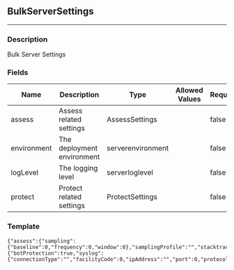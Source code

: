 ## BulkServerSettings
---
### Description
Bulk Server Settings
### Fields
| Name | Description | Type | Allowed Values | Required |
| ---- | ----------- | ---- | -------------- | -------- |
| assess | Assess related settings | AssessSettings |  | false |
| environment | The deployment environment | serverenvironment |  | false |
| logLevel | The logging level | serverloglevel |  | false |
| protect | Protect related settings | ProtectSettings |  | false |
### Template
```
{"assess":{"sampling":{"baseline":0,"frequency":0,"window":0},"samplingProfile":"","stacktraceCaptureMode":""},"environment":"","logLevel":"","protect":{"botProtection":true,"syslog":{"connectionType":"","facilityCode":0,"ipAddress":"","port":0,"protocol":"","severityBlocked":"","severityBlockedPerimeter":"","severityExploited":"","severityProbed":"","severityProbedPerimeter":"","severitySuspicious":""}}}
```
